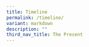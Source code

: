 ```yaml
---
title: Timeline
permalink: /timeline/
variant: markdown
description: ""
third_nav_title: The Present
---
```

